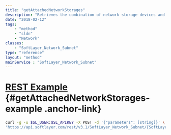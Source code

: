```yaml
---
title: "getAttachedNetworkStorages"
description: "Retrieves the combination of network storage devices and replicas this subnet has been granted access to. Allows for filtering based on storage device type. "
date: "2018-02-12"
tags:
    - "method"
    - "sldn"
    - "Network"
classes:
    - "SoftLayer_Network_Subnet"
type: "reference"
layout: "method"
mainService : "SoftLayer_Network_Subnet"
---
```


# [REST Example](#getAttachedNetworkStorages-example) <a href="/article/rest/"><i class="fas fa-question"></i></a> {#getAttachedNetworkStorages-example .anchor-link} 
```bash
curl -g -u $SL_USER:$SL_APIKEY -X POST -d '{"parameters": [string]}' \
'https://api.softlayer.com/rest/v3.1/SoftLayer_Network_Subnet/{SoftLayer_Network_SubnetID}/getAttachedNetworkStorages'
```
